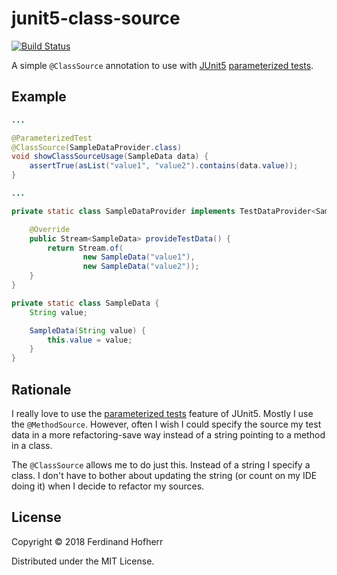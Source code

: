 # junit5-class-source

[![Build Status](https://travis-ci.org/fhofherr/junit5-class-source.svg?branch=master)](https://travis-ci.org/fhofherr/junit5-class-source)

A simple `@ClassSource` annotation to use with
[JUnit5](https://junit.org) [parameterized
tests](https://junit.org/junit5/docs/current/user-guide/#writing-tests-parameterized-tests).

## Example

```java
...

@ParameterizedTest
@ClassSource(SampleDataProvider.class)
void showClassSourceUsage(SampleData data) {
    assertTrue(asList("value1", "value2").contains(data.value));
}

...

private static class SampleDataProvider implements TestDataProvider<SampleData> {

    @Override
    public Stream<SampleData> provideTestData() {
        return Stream.of(
                new SampleData("value1"),
                new SampleData("value2"));
    }
}

private static class SampleData {
    String value;

    SampleData(String value) {
        this.value = value;
    }
}
```

## Rationale

I really love to use the [parameterized
tests](https://junit.org/junit5/docs/current/user-guide/#writing-tests-parameterized-tests)
feature of JUnit5. Mostly I use the `@MethodSource`. However, often I wish
I could specify the source my test data in a more refactoring-save way instead
of a string pointing to a method in a class.

The `@ClassSource` allows me to do just this. Instead of a string I specify
a class. I don't have to bother about updating the string (or count on my IDE
doing it) when I decide to refactor my sources.

## License

Copyright © 2018 Ferdinand Hofherr

Distributed under the MIT License.
